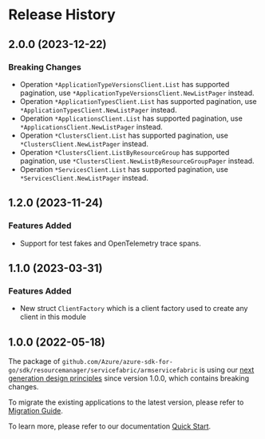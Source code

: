 # Release History

## 2.0.0 (2023-12-22)
### Breaking Changes

- Operation `*ApplicationTypeVersionsClient.List` has supported pagination, use `*ApplicationTypeVersionsClient.NewListPager` instead.
- Operation `*ApplicationTypesClient.List` has supported pagination, use `*ApplicationTypesClient.NewListPager` instead.
- Operation `*ApplicationsClient.List` has supported pagination, use `*ApplicationsClient.NewListPager` instead.
- Operation `*ClustersClient.List` has supported pagination, use `*ClustersClient.NewListPager` instead.
- Operation `*ClustersClient.ListByResourceGroup` has supported pagination, use `*ClustersClient.NewListByResourceGroupPager` instead.
- Operation `*ServicesClient.List` has supported pagination, use `*ServicesClient.NewListPager` instead.


## 1.2.0 (2023-11-24)
### Features Added

- Support for test fakes and OpenTelemetry trace spans.


## 1.1.0 (2023-03-31)
### Features Added

- New struct `ClientFactory` which is a client factory used to create any client in this module


## 1.0.0 (2022-05-18)

The package of `github.com/Azure/azure-sdk-for-go/sdk/resourcemanager/servicefabric/armservicefabric` is using our [next generation design principles](https://azure.github.io/azure-sdk/general_introduction.html) since version 1.0.0, which contains breaking changes.

To migrate the existing applications to the latest version, please refer to [Migration Guide](https://aka.ms/azsdk/go/mgmt/migration).

To learn more, please refer to our documentation [Quick Start](https://aka.ms/azsdk/go/mgmt).
